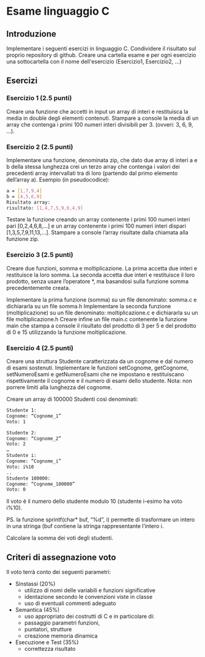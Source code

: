 # Esame linguaggio C

## Introduzione
Implementare i seguenti esercizi in linguaggio C.
Condividere il risultato sul proprio repository di github.
Creare una cartella esame e per ogni esercizio una sottocartella con il nome dell'esercizio (Esercizio1, Esercizio2, ...)

## Esercizi

### Esercizio 1 (2.5 punti)
Creare una funzione che accetti in input un array di interi e restituisca la media in double degli elementi contenuti.
Stampare a console la media di un array che contenga i primi 100 numeri interi divisibili per 3. (ovveri: 3, 6, 9, …).

### Esercizio 2 (2.5 punti)
Implementare una funzione, denominata zip, che dato due array di interi a e b della stessa lunghezza crei un terzo array che contenga i valori dei precedenti array intervallati tra di loro (partendo dal primo elemento dell’array a).
Esempio (in pseudocodice):
```sh
a = [1,7,9,4]
b = [4,5,6,9]
Risultato array:
risultato: [1,4,7,5,9,6,4,9]
```

Testare la funzione creando un array contenente i primi 100 numeri interi pari [0,2,4,6,8,...] e un array contenente i primi 100 numeri interi dispari [1,3,5,7,9,11,13,...].
Stampare a console l’array risultate dalla chiamata alla funzione zip.

### Esercizio 3 (2.5 punti)
Creare due funzioni, somma e moltiplicazione.
La prima accetta due interi e restituisce la loro somma.
La seconda accetta due interi e restituisce il loro prodotto, senza usare l’operatore *, ma basandosi sulla funzione somma precedentemente creata.

Implementare la prima funzione (somma) su un file denominato: somma.c e dichiararla su un file somma.h
Implementare la seconda funzione (moltiplicazione) su un file denominato: moltiplicazione.c e  dichiararla su un file moltiplicazione.h
Creare infine un file main.c contenente la funzione main che stampa a console il risultato del prodotto di 3 per 5 e del prodotto di 0 e 15 utilizzando la funzione moltiplicazione.

### Esercizio 4 (2.5 punti)
Creare una struttura Studente caratterizzata da un cognome e dal numero di esami sostenuti.
Implementare le funzioni setCognome, getCognome, setNumeroEsami e getNumeroEsami che ne impostano e restituiscano rispettivamente il cognome e il numero di esami dello studente. Nota: non porrere limiti alla lunghezza del cognome.

Creare un array di 100000 Studenti così denominati:
```sh
Studente 1:
Cognome: “Cognome_1”
Voto: 1

Studente 2:
Cognome: “Cognome_2”
Voto: 2
…
Studente i:
Cognome: “Cognome_i”
Voto: i%10
..
Studente 100000:
Cognome: “Cognome_100000”
Voto: 0
```

Il voto è il numero dello studente modulo 10 (studente i-esimo ha voto i%10).

PS. la funzione sprintf(char* buf, “%d”, i) permette di trasformare un intero in una stringa (buf contiene la stringa rappresentante l’intero i.

Calcolare la somma dei voti degli studenti.


## Criteri di assegnazione voto
Il voto terrà conto dei seguenti parametri:
* Sinstassi (20%)
    * utilizzo di nomi delle variabili e funzioni significative
    * identazione secondo le convenzioni viste in classe
    * uso di eventuali commenti adeguato
* Semantica (45%)
    * uso appropriato dei costrutti di C e in particolare di:
    * passaggio parametri funzioni, 
    * puntatori, strutture
    * creazione memoria dinamica
* Esecuzione e Test (35%)
    * correttezza risultato 
